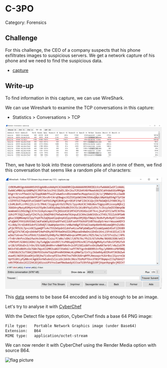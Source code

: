 # C-3PO

Category: Forensics

## Challenge

For this challenge, the CEO of a company suspects that his phone exfiltrates
images to suspicious servers. We get a network capture of his phone and we need to
find the suspicious data.

- [capture](capture.cap)

## Write-up

To find information in this capture, we can use WireShark.

We can use Wireshark to examine the TCP conversations in this capture:
- Statistics > Conversations > TCP

![conversation screenshot](Wireshark_Conversations_capture.png)

Then, we have to look into these conversations and in onne of them, we find this
conversation that seems like a random pile of characters:

![b64 image capture](screenshot_wireshark_b64_image.png)

This [data](data.txt) seems to be base 64 encoded and is big enough to be an image.

Let's try to analyse it with [CyberChef](https://gchq.github.io/CyberChef/)

With the Detect file type option, CyberChef finds a base 64 PNG image:
```text
File type:   Portable Network Graphics image (under Base64)
Extension:   B64
MIME type:   application/octet-stream
```

We can now render it with CyberChef using the Render Media option with source B64.

![flag picture](flag.png)